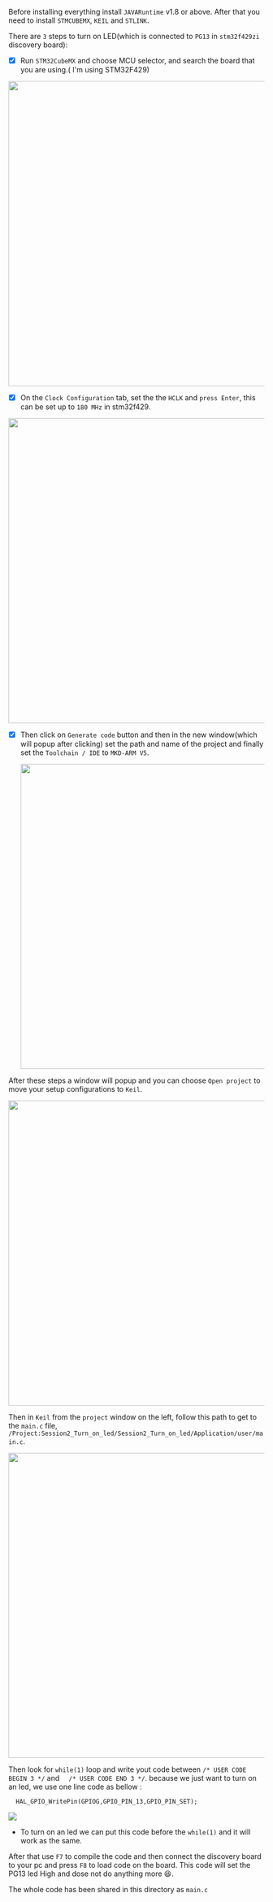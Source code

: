 Before installing everything install `JAVARuntime` v1.8 or above. After that you need to install `STMCUBEMX`, `KEIL` and `STLINK`.

There are `3` steps to turn on LED(which is connected to `PG13` in `stm32f429zi` discovery board):
 - [x]  Run `STM32CubeMX` and choose MCU selector, and search the board that you are using.( I'm using STM32F429)
 <p align="left">
  <img 
    width="1200"
    height="600"
    src="../images/s2/step1.png"
  >
</p>

 - [x] On the `Clock Configuration` tab, set the the `HCLK` and `press Enter`, this can be set up to `180 MHz` in stm32f429.
  <p align="left">
  <img 
    width="1200"
    height="600"
    src="../images/s2/step2.png"
  >
</p>

 - [x] Then click on `Generate code` button and then in the new window(which will popup after clicking) set the path and name of the project and finally
 set the `Toolchain / IDE` to `MKD-ARM V5`.
   <p align="left">
   <img 
    width="1200"
    height="600"
    src="../images/s2/step3.png"
  >
</p>
 
 After these steps a window will popup and you can choose `Open project` to move your setup configurations to  `Keil`.
   <p align="left">
   <img 
    width="1200"
    height="600"
    src="../images/s2/step4.png"
  >
</p>

Then in `Keil` from the `project` window on the left, follow this path to get to the `main.c` file, `/Project:Session2_Turn_on_led/Session2_Turn_on_led/Application/user/main.c`.

   <p align="left">
   <img 
    width="800"
    height="600"
    src="../images/s2/step4.5.png"
  >
</p>

Then look for `while(1)` loop and write yout code between `/* USER CODE BEGIN 3 */` and `  /* USER CODE END 3 */`. because we just want to turn on an led, we use one line code as bellow :
```
  HAL_GPIO_WritePin(GPIOG,GPIO_PIN_13,GPIO_PIN_SET);
```
   <p align="left">
   <img 
    src="../images/s2/step5.png"
  >
</p>

* To turn on an led we can put this code before the `while(1)` and it will work as the same.

After that use `F7` to compile the code and then connect the discovery board to your pc and press `F8` to load code on the board. This code will set the PG13 led High and dose not do anything more :laughing:.

The whole code has been shared in this directory as `main.c`



